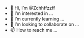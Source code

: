 - 👋 Hi, I’m @Zchhffzzff
- 👀 I’m interested in ...
- 🌱 I’m currently learning ...
- 💞️ I’m looking to collaborate on ...
- 📫 How to reach me ...

<!---
Zchhffzzff/Zchhffzzff is a ✨ special ✨ repository because its `README.md` (this file) appears on your GitHub profile.
You can click the Preview link to take a look at your changes.
--->
